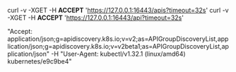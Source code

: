curl -v -XGET -H
**ACCEPT**
'https://127.0.0.1:16443/apis?timeout=32s'
curl -v -XGET -H
**ACCEPT** 'https://127.0.0.1:16443/api?timeout=32s'

"Accept: application/json;g=apidiscovery.k8s.io;v=v2;as=APIGroupDiscoveryList,application/json;g=apidiscovery.k8s.io;v=v2beta1;as=APIGroupDiscoveryList,application/json" -H "User-Agent: kubectl/v1.32.1 (linux/amd64) kubernetes/e9c9be4"
